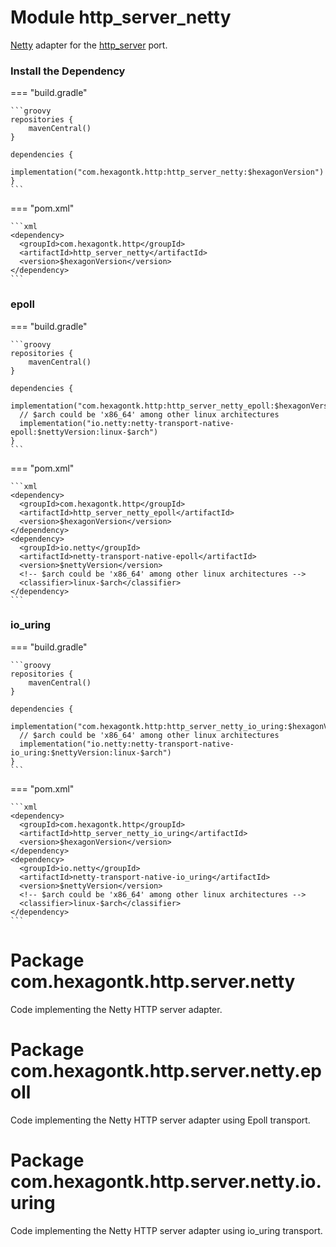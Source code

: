 
# Module http_server_netty
[Netty] adapter for the [http_server] port.

[Netty]: https://netty.io
[http_server]: http_server.md

### Install the Dependency

=== "build.gradle"

    ```groovy
    repositories {
        mavenCentral()
    }

    dependencies {
      implementation("com.hexagontk.http:http_server_netty:$hexagonVersion")
    }
    ```

=== "pom.xml"

    ```xml
    <dependency>
      <groupId>com.hexagontk.http</groupId>
      <artifactId>http_server_netty</artifactId>
      <version>$hexagonVersion</version>
    </dependency>
    ```

### epoll

=== "build.gradle"

    ```groovy
    repositories {
        mavenCentral()
    }

    dependencies {
      implementation("com.hexagontk.http:http_server_netty_epoll:$hexagonVersion")
      // $arch could be 'x86_64' among other linux architectures
      implementation("io.netty:netty-transport-native-epoll:$nettyVersion:linux-$arch")
    }
    ```

=== "pom.xml"

    ```xml
    <dependency>
      <groupId>com.hexagontk.http</groupId>
      <artifactId>http_server_netty_epoll</artifactId>
      <version>$hexagonVersion</version>
    </dependency>
    <dependency>
      <groupId>io.netty</groupId>
      <artifactId>netty-transport-native-epoll</artifactId>
      <version>$nettyVersion</version>
      <!-- $arch could be 'x86_64' among other linux architectures -->
      <classifier>linux-$arch</classifier>
    </dependency>
    ```

### io_uring

=== "build.gradle"

    ```groovy
    repositories {
        mavenCentral()
    }

    dependencies {
      implementation("com.hexagontk.http:http_server_netty_io_uring:$hexagonVersion")
      // $arch could be 'x86_64' among other linux architectures
      implementation("io.netty:netty-transport-native-io_uring:$nettyVersion:linux-$arch")
    }
    ```

=== "pom.xml"

    ```xml
    <dependency>
      <groupId>com.hexagontk.http</groupId>
      <artifactId>http_server_netty_io_uring</artifactId>
      <version>$hexagonVersion</version>
    </dependency>
    <dependency>
      <groupId>io.netty</groupId>
      <artifactId>netty-transport-native-io_uring</artifactId>
      <version>$nettyVersion</version>
      <!-- $arch could be 'x86_64' among other linux architectures -->
      <classifier>linux-$arch</classifier>
    </dependency>
    ```

# Package com.hexagontk.http.server.netty
Code implementing the Netty HTTP server adapter.

# Package com.hexagontk.http.server.netty.epoll
Code implementing the Netty HTTP server adapter using Epoll transport.

# Package com.hexagontk.http.server.netty.io.uring
Code implementing the Netty HTTP server adapter using io_uring transport.
